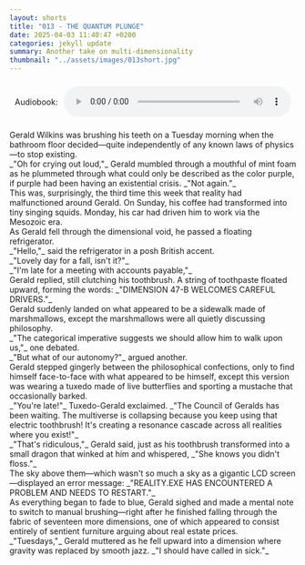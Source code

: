 ```yaml
---
layout: shorts
title: "013 - THE QUANTUM PLUNGE"
date: 2025-04-03 11:40:47 +0200
categories: jekyll update
summary: Another take on multi-dimensionality
thumbnail: "../assets/images/013short.jpg"
---
```


<div style="display: flex; align-items: center; justify-content: center; text-align: left; margin: 20px auto; height: 60px; max-width: 600px;">
  <span style="margin-right: 10px;">Audiobook:</span>
  <audio controls style="width: 100%; max-width: 400px;">
    <source src="../assets/audio/quantumplunge.mp3" type="audio/mpeg">
    Your browser does not support the audio element.
  </audio>
</div>
Gerald Wilkins was brushing his teeth on a Tuesday morning when the bathroom floor decided—quite independently of any known laws of physics—to stop existing.<br>
_"Oh for crying out loud,"_ Gerald mumbled through a mouthful of mint foam as he plummeted through what could only be described as the color purple, if purple had been having an existential crisis. _"Not again."_<br>
This was, surprisingly, the third time this week that reality had malfunctioned around Gerald. On Sunday, his coffee had transformed into tiny singing squids. Monday, his car had driven him to work via the Mesozoic era.<br>
As Gerald fell through the dimensional void, he passed a floating refrigerator.<br>
_"Hello,"_ said the refrigerator in a posh British accent.<br> _"Lovely day for a fall, isn't it?"_<br>
_"I'm late for a meeting with accounts payable,"_<br> Gerald replied, still clutching his toothbrush. A string of toothpaste floated upward, forming the words: _"DIMENSION 47-B WELCOMES CAREFUL DRIVERS."_<br>
Gerald suddenly landed on what appeared to be a sidewalk made of marshmallows, except the marshmallows were all quietly discussing philosophy.<br>
_"The categorical imperative suggests we should allow him to walk upon us,"_ one debated.<br>
_"But what of our autonomy?"_ argued another.<br>
Gerald stepped gingerly between the philosophical confections, only to find himself face-to-face with what appeared to be himself, except this version was wearing a tuxedo made of live butterflies and sporting a mustache that occasionally barked.<br>
_"You're late!"_ Tuxedo-Gerald exclaimed. _"The Council of Geralds has been waiting. The multiverse is collapsing because you keep using that electric toothbrush! It's creating a resonance cascade across all realities where you exist!"_<br>
_"That's ridiculous,"_ Gerald said, just as his toothbrush transformed into a small dragon that winked at him and whispered, _"She knows you didn't floss."_<br>
The sky above them—which wasn't so much a sky as a gigantic LCD screen—displayed an error message: _"REALITY.EXE HAS ENCOUNTERED A PROBLEM AND NEEDS TO RESTART."_<br>
As everything began to fade to blue, Gerald sighed and made a mental note to switch to manual brushing—right after he finished falling through the fabric of seventeen more dimensions, one of which appeared to consist entirely of sentient furniture arguing about real estate prices.<br>
_"Tuesdays,"_ Gerald muttered as he fell upward into a dimension where gravity was replaced by smooth jazz. _"I should have called in sick."_<br>
